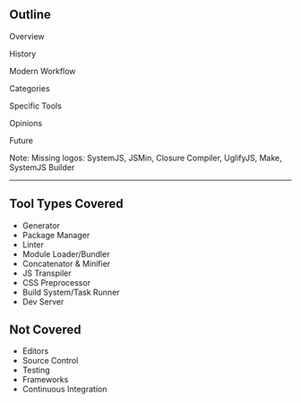 ## Outline
Overview

History

Modern Workflow

Categories

Specific Tools

Opinions

Future

Note: Missing logos: SystemJS, JSMin, Closure Compiler, UglifyJS, Make, SystemJS Builder

---

## Tool Types Covered
- Generator
- Package Manager
- Linter
- Module Loader/Bundler
- Concatenator & Minifier
- JS Transpiler
- CSS Preprocessor
- Build System/Task Runner
- Dev Server


## Not Covered
- Editors
- Source Control
- Testing
- Frameworks
- Continuous Integration
